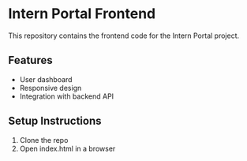 # Intern Portal Frontend

This repository contains the frontend code for the Intern Portal project.

## Features
- User dashboard
- Responsive design
- Integration with backend API

## Setup Instructions
1. Clone the repo
2. Open index.html in a browser
